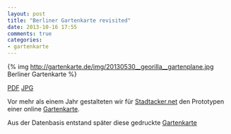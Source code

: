 ```yaml
---
layout: post
title: "Berliner Gartenkarte revisited"
date: 2013-10-16 17:55
comments: true
categories:
- gartenkarte 
---
```


{% img http://gartenkarte.de/img/20130530__georilla__gartenplane.jpg Berliner Gartenkarte %}

<a class="btn btn-danger" href="http://gartenkarte.de/dl/20130530__georilla__gartenplane.pdf"><span class="glyphicon glyphicon-download"></span> PDF</a> <a class="btn btn-success" href="http://gartenkarte.de/img/20130530__georilla__gartenplane.jpg">JPG</a>

<!--more-->

Vor mehr als einem Jahr gestalteten wir für [Stadtacker.net](http://stadtacker.net/) den Prototypen einer online [Gartenkarte](http://gartenkarte.de/).

Aus der Datenbasis entstand später diese gedruckte [Gartenkarte](http://gartenkarte.de/gartenplane/)